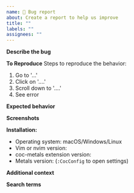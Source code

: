 ```yaml
---
name: 🐛 Bug report
about: Create a report to help us improve
title: ""
labels: ""
assignees: ""
---
```


**Describe the bug**

<!-- A clear and concise description of what the bug is. -->

**To Reproduce** Steps to reproduce the behavior:

1. Go to '...'
2. Click on '....'
3. Scroll down to '....'
4. See error

**Expected behavior**

<!-- A clear and concise description of what you expected to happen. -->

**Screenshots**

<!-- If applicable, add screenshots to help explain your problem. -->

**Installation:**

- Operating system: macOS/Windows/Linux
- Vim or nvim version:
- coc-metals extension version:
- Metals version: (`:CocConfig` to open settings)

**Additional context**

<!-- Add any other context about the problem here. -->

**Search terms**

<!-- Help other people discover your feature request by writing words they might search for. -->
